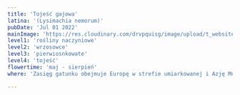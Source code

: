 ```yaml
---
title: 'Tojeść gajowa'
latina: '(Lysimachia nemorum)'
pubDate: 'Jul 01 2022'
mainImage: 'https://res.cloudinary.com/drvpquisg/image/upload/t_website/v1747416619/tojesc_gajowa_xl6thd.jpg'
level1: 'rośliny naczyniowe'
level2: 'wrzosowce'
level3: 'pierwiosnkowate'
level4: 'tojeść'
flowertime: 'maj - sierpień'
where: 'Zasięg gatunku obejmuje Europę w strefie umiarkowanej i Azję Mniejszą, jest dość powszechna na obszarach górskich. We florze Polski występuje na stanowiskach naturalnych głównie na południu kraju, w Karpatach i Sudetach oraz na ich przedpolu, a ponadto często także na Pojezierzu Kaszubskim. W pozostałych regionach jest rzadka.'

---
```


